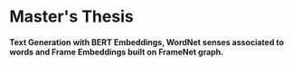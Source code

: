 # Master's Thesis 
#### Text Generation with BERT Embeddings, WordNet senses associated to words and Frame Embeddings built on FrameNet graph.
